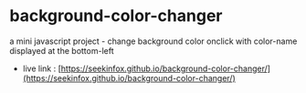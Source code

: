 # background-color-changer
a mini javascript project - change background color onclick with color-name displayed at the bottom-left

- live link : [https://seekinfox.github.io/background-color-changer/](https://seekinfox.github.io/background-color-changer/)
